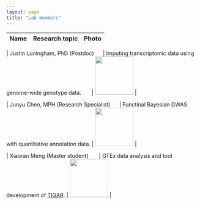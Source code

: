 ```yaml
---
layout: page
title: "Lab members"
---
```


| Name | Research topic | Photo |
| :--- | :---- | :---- |

| Justin Luningham, PhD (Postdoc) &nbsp; &nbsp; &nbsp;| Imputing transcriptomic data using genome-wide genotype data.  &nbsp; &nbsp; &nbsp; | <img width="100" src="../assets/JustinL.png"> |

| Junyu Chen, MPH (Research Specialist) &nbsp; &nbsp; &nbsp;| Functinal Bayesian GWAS with quantitative annotation data. | <img width="100" src="../assets/Junyu.png"> |

| Xiaoran Meng (Master student) &nbsp; &nbsp; &nbsp; | GTEx data analysis and tool development of [TIGAR](https://github.com/yanglab-emory/TIGAR). | <img width="100" src="../assets/xiaoran.jpg"> |
